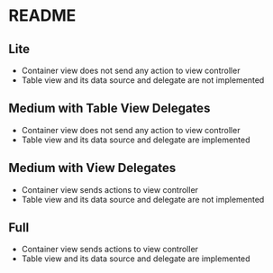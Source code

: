 # README

## Lite
- Container view does not send any action to view controller
- Table view and its data source and delegate are not implemented

## Medium with Table View Delegates
- Container view does not send any action to view controller
- Table view and its data source and delegate are implemented

## Medium with View Delegates
- Container view sends actions to view controller
- Table view and its data source and delegate are not implemented

## Full
- Container view sends actions to view controller
- Table view and its data source and delegate are implemented

